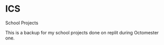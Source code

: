 # ICS
School Projects

This is a backup for my school projects done on replit during Octomester one. 
